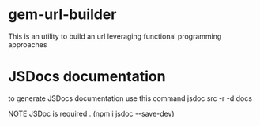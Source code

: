 # gem-url-builder

This is an utility to build an url leveraging functional programming approaches

# JSDocs documentation

to generate JSDocs documentation use this command jsdoc src -r -d docs

NOTE JSDoc is required . (npm i jsdoc --save-dev)
